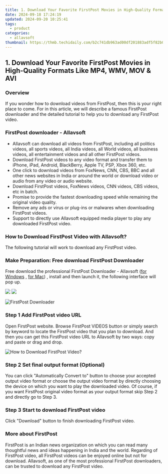 ```yaml
---
title: 1. Download Your Favorite FirstPost Movies in High-Quality Formats Like MP4, WMV, MOV & AVI
date: 2024-09-18 17:24:19
updated: 2024-09-20 10:25:41
tags:
  - product
categories:
  - allavsoft
thumbnail: https://thmb.techidaily.com/b2c741db963ad00df201883adf5f82b0b65621c38ea9e6dfe43b98273ae04085.jpg
---
```


## 1. Download Your Favorite FirstPost Movies in High-Quality Formats Like MP4, WMV, MOV & AVI

### Overview

If you wonder how to download videos from FirstPost, then this is your right place to come. For in this article, we will describe a famous FirstPost downloader and the detailed tutorial to help you to download any FirstPost video.

### FirstPost downloader - Allavsoft

* Allavsoft can download all videos from FirstPost, including all politics videos, all sports videos, all India videos, all World videos, all business videos, all entertainment videos and all other FirstPost videos.
* Download FirstPost videos to any video format and transfer them to iPhone, iPad, Android, BlackBerry, Apple TV, PSP, Xbox 360, etc.
* One click to download videos from FoxNews, CNN, CBS, BBC and all other news websites in India or around the world or download video or audio from any video or audio website.
* Download FirstPost videos, FoxNews videos, CNN videos, CBS videos, etc in batch.
* Promise to provide the fastest downloading speed while remaining the original video quality.
* Remove any ads or virus or plug-ins or malwares when downloading FirstPost videos.
* Support to directly use Allavsoft equipped media player to play any downloaded FirstPost video.

### How to Download FirstPost Video with Allavsoft?

The following tutorial will work to download any FirstPost video.

### Make Preparation: Free download FirstPost Downloader

Free download the professional FirstPost Downloader - Allavsoft ([for Windows](https://tools.techidaily.com/allavsoft/products/) , [for Mac](https://tools.techidaily.com/allavsoft/products/)) , install and then launch it, the following interface will pop up.

[![](https://www.allavsoft.com/how-to/../images/how-to/free-download-win.jpg)](https://tools.techidaily.com/allavsoft/products/) [![](https://www.allavsoft.com/how-to/../images/how-to/free-download-mac.jpg)](https://tools.techidaily.com/allavsoft/products/)

![FirstPost Downloader](https://www.allavsoft.com/how-to/../images/allavsoft/screen-shot-600.jpg)

### Step 1 Add FirstPost video URL

Open FirstPost website. Browse FirstPost VIDEOS button or simply search by keyword to locate the FirstPost video that you plan to download. And then you can get this FirstPost video URL to Allavsoft by two ways: copy and paste or drag and drop.

![How to Download FirstPost Video?](https://www.allavsoft.com/how-to/../images/how-to/download-rtmp-video/download-rtmp-video.jpg)

### Step 2 Set final output format (Optional)

You can click "Automatically Convert to" button to choose your accepted output video format or choose the output video format by directly choosing the device on which you want to play the downloaded video. Of course, if you want FirstPost original video format as your output format skip Step 2 and directly go to Step 3.

### Step 3 Start to download FirstPost video

Click "Download" button to finish downloading FirstPost video.

### More about FirstPost

FirstPost is an Indian news organization on which you can read many thoughtful news and ideas happening in India and the world. Regarding of FirstPost video, all FirstPost videos can be enjoyed online but not for download. Allavsoft, as one of the most professional FirstPost downloaders, can be trusted to download any FirstPost video.

<ins class="adsbygoogle"
     style="display:block"
     data-ad-format="autorelaxed"
     data-ad-client="ca-pub-7571918770474297"
     data-ad-slot="1223367746"></ins>



<ins class="adsbygoogle"
     style="display:block"
     data-ad-client="ca-pub-7571918770474297"
     data-ad-slot="8358498916"
     data-ad-format="auto"
     data-full-width-responsive="true"></ins>
